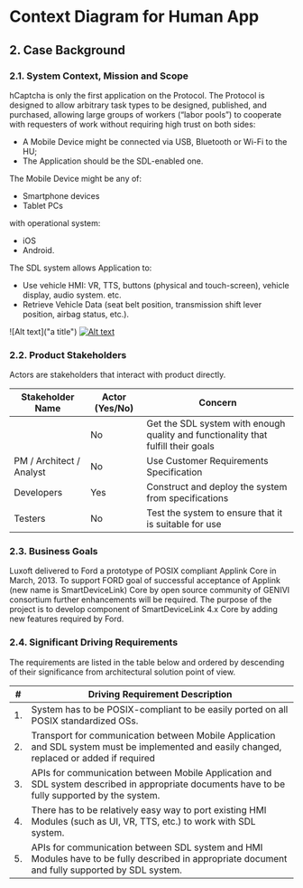 # Context Diagram for Human App
## 2.  Case Background

### 2.1. System Context, Mission and Scope

hCaptcha is only the first application on the Protocol. The Protocol is designed to allow arbitrary task types to be designed, published, and purchased, allowing large groups of workers (“labor pools”) to cooperate with requesters of work without requiring high trust on both sides:

-   A Mobile Device might be connected via USB, Bluetooth or Wi-Fi to the HU;
-   The Application should be the SDL-enabled one.

The Mobile Device might be any of:
-   Smartphone devices
-   Tablet PCs

with operational system:
-   iOS
-   Android.

The SDL system allows Application to:
-   Use vehicle HMI: VR, TTS, buttons (physical and touch-screen), vehicle display, audio system. etc.
-   Retrieve Vehicle Data (seat belt position, transmission shift lever position, airbag status, etc.).

![Alt text]("a title")
[![Alt text](https://github.com/ckanyemba/Architecture-Document/Diagrams/C4_Model/C4_Context.svg)](https://github.com)

### 2.2. Product Stakeholders

Actors are stakeholders that interact with product directly.

| Stakeholder Name         | Actor (Yes/No) | Concern  |
|--------------------------|----------------|----------|
|                          | No             | Get the SDL system with enough quality and functionality that fulfill their goals |
| PM / Architect / Analyst | No             | Use Customer Requirements Specification |
| Developers               | Yes            | Construct and deploy the system from specifications |
| Testers                  | No             | Test the system to ensure that it is suitable for use |

### 2.3. Business Goals

Luxoft delivered to Ford a prototype of POSIX compliant Applink Core in March, 2013.
To support FORD goal of successful acceptance of Applink (new name is SmartDeviceLink) Core by open source community of GENIVI consortium further enhancements will be required. The purpose of the project is to develop component of SmartDeviceLink 4.x Core by adding new features required by Ford.

### 2.4. Significant Driving Requirements

The requirements are listed in the table below and ordered by descending of their significance from architectural solution point of view.

| \# | **Driving Requirement Description** |
|----|-------------------------------------|
| 1. | System has to be POSIX-compliant to be easily ported on all POSIX standardized OSs. |
| 2. | Transport for communication between Mobile Application and SDL system must be implemented and easily changed, replaced or added if required |
| 3. | APIs for communication between Mobile Application and SDL system described in appropriate documents have to be fully supported by the system. |
| 4. | There has to be relatively easy way to port existing HMI Modules (such as UI, VR, TTS, etc.) to work with SDL system. |
| 5. | APIs for communication between SDL system and HMI Modules have to be fully described in appropriate document and fully supported by SDL system. |
